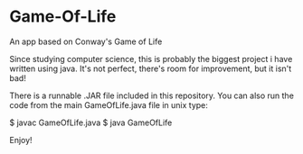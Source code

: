 # Game-Of-Life
An app based on Conway's Game of Life


Since studying computer science, this is probably the biggest project i have written using java. 
It's not perfect, there's room for improvement, but it isn't bad!


There is a runnable .JAR file included in this repository.
You can also run the code from the main GameOfLife.java file in unix type: 

$ javac GameOfLife.java
$ java GameOfLife
                            
Enjoy!



